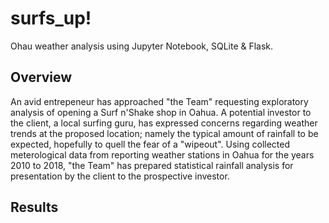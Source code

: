 # surfs_up!
Ohau weather analysis using Jupyter Notebook, SQLite & Flask.

## Overview
An avid entrepeneur has approached "the Team" requesting exploratory analysis of opening a Surf n'Shake shop in Oahua. A potential investor to the client, a local 
surfing guru, has expressed concerns regarding weather trends at the proposed location; namely the typical amount of rainfall to be expected, hopefully to quell 
the fear of a "wipeout". Using collected meterological data from reporting weather stations in Oahua for the years 2010 to 2018, "the Team" has prepared
statistical rainfall analysis for presentation by the client to the prospective investor.

## Results
